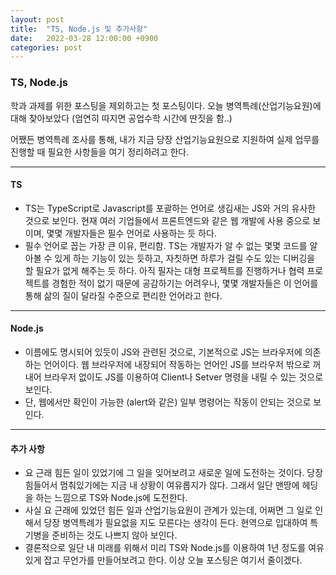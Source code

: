 ```yaml
---
layout: post
title:  "TS, Node.js 및 추가사항"
date:   2022-03-28 12:00:00 +0900
categories: post
---
```


### TS, Node.js  
 학과 과제를 위한 포스팅을 제외하고는 첫 포스팅이다. 오늘 병역특례(산업기능요원)에 대해 찾아보았다 (엄연히 따지면 공업수학 시간에 딴짓을 함..)  
    
어쨌든 병역특례 조사를 통해, 내가 지금 당장 산업기능요원으로 지원하여 실제 업무를 진행할 때 필요한 사항들을 여기 정리하려고 한다.  

___
#### TS  
* TS는 TypeScript로 Javascript를 포괄하는 언어로 생김새는 JS와 거의 유사한 것으로 보인다. 현재 여러 기업들에서 프론트엔드와 같은 웹 개발에 사용 중으로 보이며, 몇몇 개발자들은 필수 언어로 사용하는 듯 하다.  
* 필수 언어로 꼽는 가장 큰 이유, 편리함. TS는 개발자가 알 수 없는 몇몇 코드를 알아볼 수 있게 하는 기능이 있는 듯하고, 자칫하면 하루가 걸릴 수도 있는 디버깅을 할 필요가 없게 해주는 듯 하다. 아직 필자는 대형 프로젝트를 진행하거나 협력 프로젝트를 경험한 적이 없기 때문에 공감하기는 어려우나, 몇몇 개발자들은 이 언어를 통해 삶의 질이 달라질 수준으로 편리한 언어라고 한다.  

___
#### Node.js  
* 이름에도 명시되어 있듯이 JS와 관련된 것으로, 기본적으로 JS는 브라우저에 의존하는 언어이다. 웹 브라우저에 내장되어 작동하는 언어인 JS를 브라우저 밖으로 꺼내어 브라우저 없이도 JS를 이용하여 Client나 Setver 명령을 내릴 수 있는 것으로 보인다.  
* 단, 웹에서만 확인이 가능한 (alert와 같은) 일부 명령어는 작동이 안되는 것으로 보인다.  

___
#### 추가 사항  
* 요 근래 힘든 일이 있었기에 그 일을 잊어보려고 새로운 일에 도전하는 것이다. 당장 힘들어서 멈춰있기에는 지금 내 상황이 여유롭지가 않다. 그래서 일단 맨땅에 헤딩을 하는 느낌으로 TS와 Node.js에 도전한다.  
* 사실 요 근래에 있었던 힘든 일과 산업기능요원이 관계가 있는데, 어쩌면 그 일로 인해서 당장 병역특례가 필요없을 지도 모른다는 생각이 든다. 현역으로 입대하여 특기병을 준비하는 것도 나쁘지 않아 보인다.  
* 결론적으로 일단 내 미래를 위해서 미리 TS와 Node.js를 이용하여 1년 정도를 여유있게 잡고 무언가를 만들어보려고 한다. 이상 오늘 포스팅은 여기서 줄이겠다.